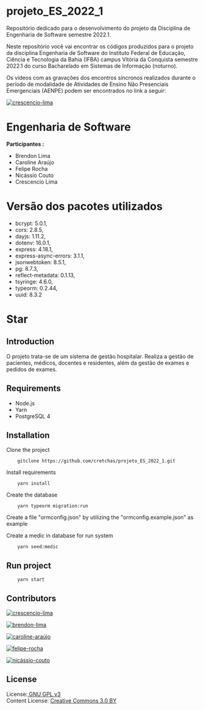 # projeto_ES_2022_1
Repositório dedicado para o desenvolvimento do projeto da Disciplina de Engenharia de Software semestre 2022.1. 

Neste repositório você vai encontrar os códigos produzidos para o projeto da disciplina Engenharia de Software do Instituto Federal de Educação, Ciência e Tecnologia da Bahia (IFBA) campus Vitória da Conquista semestre 2022.1 do curso Bacharelado em Sistemas de Informação (noturno).

Os vídeos com as gravações dos encontros síncronos realizados durante o período de modalidade de Atividades de Ensino Não Presenciais Emergenciais (AENPE) podem ser encontrados no link a seguir:

[![crescencio-lima](https://img.shields.io/badge/crescencio--lima-channel-green?colorA=ef5350&colorB=d32f2f&style=for-the-badge)](https://www.youtube.com/c/CrescencioLima/) 

# Engenharia de Software

**Participantes :**<br>
- Brendon Lima<br>
- Caroline Araújo<br>
- Felipe Rocha<br>
- Nicássio Couto<br>
- Crescencio Lima<br>

# Versão dos pacotes utilizados<br>
* bcrypt: 5.0.1,<br>
* cors: 2.8.5,<br>
* dayjs: 1.11.2,<br>
* dotenv: 16.0.1,<br>
* express: 4.18.1,<br>
* express-async-errors: 3.1.1,<br>
* jsonwebtoken: 8.5.1,<br>
* pg: 8.7.3,<br>
* reflect-metadata: 0.1.13,<br>
* tsyringe: 4.6.0,<br>
* typeorm: 0.2.44,<br>
* uuid: 8.3.2<br>


# Star

Introduction
------------
O projeto trata-se de um sistema de gestão hospitalar. Realiza a gestão de pacientes, médicos, docentes e residentes, além da gestão de exames e pedidos de exames.


Requirements
---------------------------

  * Node.js
  * Yarn
  * PostgreSQL 4

Installation 
---------------------------

Clone the project

        gitclone https://github.com/cretchas/projeto_ES_2022_1.git

Install requirements

        yarn install

Create the database

        yarn typeorm migration:run
        
Create a file "ormconfig.json" by utilizing the "ormconfig.example.json" as example

Create a medic in database for run system

        yarn seed:medic

Run project
---------------------------

        yarn start


Contributors
---------------------------

[![crescencio-lima](https://img.shields.io/badge/crescencio--lima-github-black?colorA=808080&colorB=000000&style=for-the-badge)](https://www.github.com/crescenciolima)

[![brendon-lima](https://img.shields.io/badge/brendon--lima-github-black?colorA=808080&colorB=000000&style=for-the-badge)](https://www.github.com/bredbk)

[![caroline-araújo](https://img.shields.io/badge/caroline--araujo-github-black?colorA=808080&colorB=000000&style=for-the-badge)](https://www.github.com/carolineaalmeida)

[![felipe-rocha](https://img.shields.io/badge/felipe--rocha-github-black?colorA=808080&colorB=000000&style=for-the-badge)](https://www.github.com/lipe474)

[![nicássio-couto](https://img.shields.io/badge/nicassio--couto-github-black?colorA=808080&colorB=000000&style=for-the-badge)](https://www.github.com/NicassioCouto)

License
---------------------------
License:<a href="http://www.gnu.org/licenses/gpl.html" target="blank"> GNU GPL v3</a><br>
Content License: <a href="https://creativecommons.org/licenses/by/3.0/" target = "blank">Creative Commons 3.0 BY</a>
